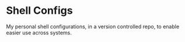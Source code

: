 # Shell Configs

My personal shell configurations, in a version controlled repo, to enable easier use across systems.

